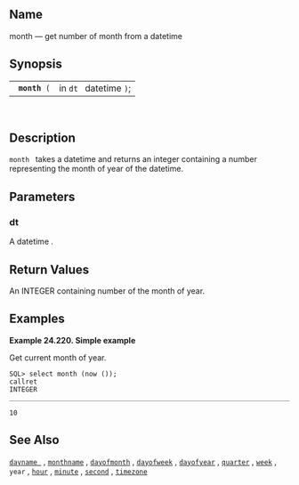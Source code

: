 <div>

<div>

</div>

<div>

## Name

month — get number of month from a datetime

</div>

<div>

## Synopsis

<div>

|                    |                        |
|--------------------|------------------------|
| ` `**`month`**` (` | in `dt ` datetime `)`; |

<div>

 

</div>

</div>

</div>

<div>

## Description

`month ` takes a <span class="type">datetime </span> and returns an
<span class="type">integer </span> containing a number representing the
month of year of the datetime.

</div>

<div>

## Parameters

<div>

### dt

A <span class="type">datetime </span> .

</div>

</div>

<div>

## Return Values

An <span class="type">INTEGER </span> containing number of the month of
year.

</div>

<div>

## Examples

<div>

**Example 24.220. Simple example**

<div>

Get current month of year.

``` screen
SQL> select month (now ());
callret
INTEGER
_______________________________________________________________________________

10
```

</div>

</div>

  

</div>

<div>

## See Also

<a href="fn_dayname.html" class="link" title="dayname"><code
class="function">dayname </code></a> ,
<a href="fn_monthname.html" class="link" title="monthname"><code
class="function">monthname</code></a> ,
<a href="fn_dayofmonth.html" class="link" title="dayofmonth"><code
class="function">dayofmonth</code></a> ,
<a href="fn_dayofweek.html" class="link" title="dayofweek"><code
class="function">dayofweek</code></a> ,
<a href="fn_dayofyear.html" class="link" title="dayofyear"><code
class="function">dayofyear</code></a> ,
<a href="fn_quarter.html" class="link" title="quarter"><code
class="function">quarter</code></a> ,
<a href="fn_week.html" class="link" title="week"><code
class="function">week</code></a> , `year` ,
<a href="fn_hour.html" class="link" title="hour"><code
class="function">hour</code></a> ,
<a href="fn_minute.html" class="link" title="minute"><code
class="function">minute</code></a> ,
<a href="fn_second.html" class="link" title="second"><code
class="function">second</code></a> ,
<a href="fn_timezone.html" class="link" title="timezone"><code
class="function">timezone</code></a>

</div>

</div>
